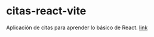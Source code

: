﻿# citas-react-vite
Aplicación de citas para aprender lo básico de React. [link](https://main--cheery-nasturtium-784f2f.netlify.app/)
